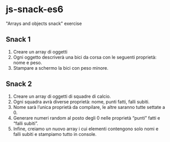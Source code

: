 # js-snack-es6
"Arrays and objects snack" exercise

## Snack 1
1. Creare un array di oggetti
2. Ogni oggetto descriverà una bici da corsa con le seguenti proprietà: nome e peso.
3. Stampare a schermo la bici con peso minore.

## Snack 2
1. Creare un array di oggetti di squadre di calcio.
2. Ogni squadra avrà diverse proprietà: nome, punti fatti, falli subiti.
3. Nome sarà l’unica proprietà da compilare, le altre saranno tutte settate a 0.
4. Generare numeri random al posto degli 0 nelle proprietà “punti” fatti e “falli subiti”.
5. Infine, creiamo un nuovo array i cui elementi contengono solo nomi e falli subiti e stampiamo tutto in console.